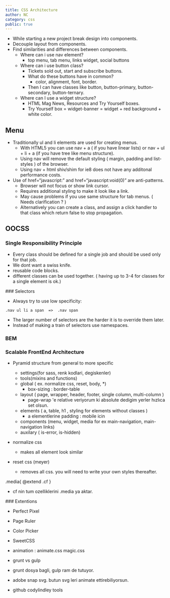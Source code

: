 ```yaml
---
title: CSS Architecture
author: NC
category: css
public: true
---
```


- While starting a new project break design into components.
- Decouple layout from components.
- Find similarities and differences between components.
	- Where can i use nav element?
		- top menu, tab menu, links widget, social buttons
	- Where can i use button class?
		- Tickets sold out, start and subscribe buttons.
		- What do these buttons have in common?
			- color, alignment, font, border.
		- Then I can have classes like button, button-primary, button-secondary, button-ternary.
	- Where can I use a widget structure?
		- HTML Mag News, Resources and Try Yourself boxes.
		- Try Yourself box = widget-banner = widget + red background + white color.

## Menu

- Traditionally ul and li elements are used for creating menus.
	- With HTML5 you can use nav + a ( if you have linear lists) or nav + ul + li + a (if you have tree like menu structure).
	- Using nav will remove the default styling ( margin, padding and list-styles ) of the browser.
	- Using nav + html shiv/shim for ie8 does not have any additonal performance costs.
- Use of href=“javascript:” and href=“javascript:void(0)” are anti-patterns.
	- Browser will not focus or show link cursor.
	- Requires additional styling to make it look like a link.
	- May cause problems if you use same structure for tab menus. ( Needs clarification ? )
	- Alternatively you can create a class, and assign a click handler to that class which return false to stop propagation.


## OOCSS
### Single Responsibility Principle

- Every class should be defined for a single job and should be used only for that job.
- We dont want a swiss knife.
- reusable code blocks.
- different classes can be used together. ( having up to 3-4 for classes for a single element is ok.)


### Selectors

- Always try to use low specificity:
```
.nav ul li a span  =>  .nav span
```
- The larger number of selectors are the harder it is to override them later.
- Instead of making a train of selectors use namespaces.


### BEM


### Scalable FrontEnd Architecture

- Pyramid structure from general to more specific
	- settings(for sass, renk kodlari, degiskenler)
	- tools(mixins and functions)
	- global ( ex. normalize css, reset, body, \*)
		- box-sizing : border-table
	- layout ( page, wrapper, header, footer, single column, multi-column )
		- page-wrap 'e relative veriyorum ki absolute dedigim yerler hızlıca set olsun.
	- elements ( a, table, h1 , styling for elements without classes )
		- a elementlerine padding : mobile icin
	- components (menu, widget, media for ex main-navigation, main-navigation links)
	- auxilary ( is-error, is-hidden)

- normalize css
	- makes all element look similar
- reset css (meyer)
	- removes all css. you will need to write your own styles thereafter.

.media{
	@extend .cf
}
- cf nin tum ozelliklerini .media ya aktar.


### Extentions

- Perfect Pixel
- Page Ruler
- Color Picker
- SweetCSS
- animation : animate.css magic.css

- grunt vs gulp
- grunt dosya bagli, gulp ram de tutuyor.
- adobe snap svg. butun svg leri animate ettirebiliyorsun.
- github codylindley tools
